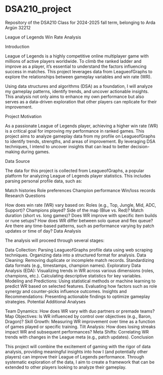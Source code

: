 # DSA210_project
Repository of the DSA210 Class for 2024-2025 fall term, belonging to Arda Argün 32212

League of Legends Win Rate Analysis

Introduction

League of Legends is a highly competitive online multiplayer game with millions of active players worldwide. To climb the ranked ladder and improve as a player, it’s essential to understand the factors influencing success in matches. This project leverages data from LeagueofGraphs to explore the relationships between gameplay variables and win rate (WR).

Using data structures and algorithms (DSA) as a foundation, I will analyze my gameplay patterns, identify trends, and uncover actionable insights. This analysis not only aims to enhance my own performance but also serves as a data-driven exploration that other players can replicate for their improvement.

Project Motivation

As a passionate League of Legends player, achieving a higher win rate (WR) is a critical goal for improving my performance in ranked games. This project aims to analyze gameplay data from my profile on LeagueofGraphs to identify trends, strengths, and areas of improvement. By leveraging DSA techniques, I intend to uncover insights that can lead to better decision-making during games.

Data Source

The data for this project is collected from LeagueofGraphs, a popular platform for analyzing League of Legends player statistics. This includes parsing personal profile data, such as:

Match histories
Role preferences
Champion performance
Win/loss records
Research Questions

How does win rate (WR) vary based on:
Roles (e.g., Top, Jungle, Mid, ADC, Support)?
Champions played?
Side of the map (Blue vs. Red)?
Match duration (short vs. long games)?
Does WR improve with specific item builds or rune setups?
How does WR differ between solo queue and flex queue?
Are there any time-based patterns, such as performance varying by patch updates or time of day?
Data Analysis

The analysis will proceed through several stages:

Data Collection:
Parsing LeagueofGraphs profile data using web scraping techniques.
Organizing data into a structured format for analysis.
Data Cleaning:
Removing duplicate or incomplete match records.
Standardizing data formats (e.g., timestamps, champion names).
Exploratory Data Analysis (EDA):
Visualizing trends in WR across various dimensions (roles, champions, etc.).
Calculating descriptive statistics for key variables.
Modeling and Predictions:
Using statistical methods or machine learning to predict WR based on selected features.
Evaluating how factors such as role synergy and counter-picks influence outcomes.
Insights and Recommendations:
Presenting actionable findings to optimize gameplay strategies.
Potential Additional Analyses

Team Dynamics: How does WR vary with duo partners or premade teams?
Map Objectives: Is WR influenced by control over objectives (e.g., Baron, Dragon)?
Skill Growth: Measuring WR improvement over time as a function of games played or specific training.
Tilt Analysis: How does losing streaks impact WR and subsequent performances?
Meta Shifts: Correlating WR trends with changes in the League meta (e.g., patch updates).
Conclusion

This project will combine the excitement of gaming with the rigor of data analysis, providing meaningful insights into how I (and potentially other players) can improve their League of Legends performance. Through systematic exploration of the data, I aim to create a framework that can be extended to other players looking to analyze their gameplay.
